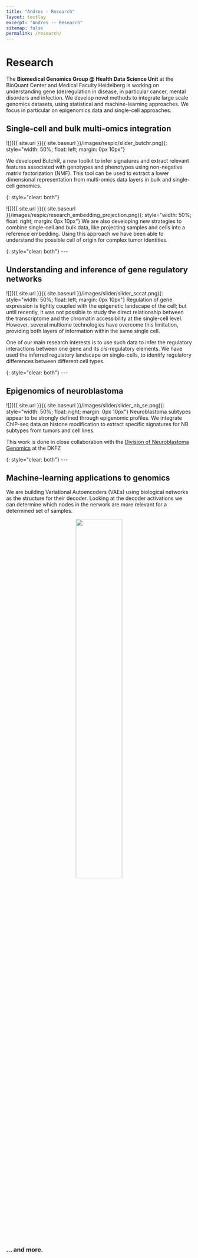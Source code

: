 ```yaml
---
title: "Andres - Research"
layout: textlay
excerpt: "Andres -- Research"
sitemap: false
permalink: /research/
---
```


# Research

The **Biomedical Genomics Group @ Health Data Science Unit** at the BioQuant Center and Medical Faculty Heidelberg is working on understanding gene (de)regulation in disease, in particular cancer, mental disorders and infection. 
We develop novel methods to integrate large scale genomics datasets, using statistical and machine-learning approaches. We focus in particular on epigenomics data and single-cell approaches.

## Single-cell and bulk multi-omics integration
![]({{ site.url }}{{ site.baseurl }}/images/respic/slider_butchr.png){: style="width: 50%; float: left; margin: 0px  10px"}

We developed ButchR, a new toolkit to infer signatures and extract relevant features associated with genotypes and phenotypes using non-negative matrix factorization (NMF). This tool can be used to extract a lower dimensional representation from multi-omics data layers in bulk and single-cell genomics.


<div class="special-class" markdown="1">
</div>{: style="clear: both"}


![]({{ site.url }}{{ site.baseurl }}/images/respic/research_embedding_projection.png){: style="width: 50%; float: right; margin: 0px  10px"}
We are also developing new strategies to combine single-cell and bulk data, like projecting samples and cells into a reference embedding. Using this approach we have been able to understand the possible cell of origin for complex tumor identities.






<div class="special-class" markdown="1">
</div>{: style="clear: both"}
---



## Understanding and inference of gene regulatory networks

![]({{ site.url }}{{ site.baseurl }}/images/slider/slider_sccat.png){: style="width: 50%; float: left; margin: 0px  10px"}
Regulation of gene expression is tightly coupled with the epigenetic landscape of the cell; but until recently, it was not possible to study the direct relationship between the transcriptome and the chromatin accessibility at the single-cell level. However, several multiome technologies have overcome this limitation, providing both layers of information within the same single cell. 

One of our main research interests is to use such data to infer the regulatory interactions between one gene and its _cis_-regulatory elements. We have used the inferred regulatory landscape on single-cells, to identify regulatory differences between different cell types.
<!-- ![]({{ site.url }}{{ site.baseurl }}/images/slider/slider_sccat.png){: style="width: 70%; float: center; margin: 10px"} -->

<div class="special-class" markdown="1">
</div>{: style="clear: both"}
---




## Epigenomics of neuroblastoma

![]({{ site.url }}{{ site.baseurl }}/images/slider/slider_nb_se.png){: style="width: 50%; float: right; margin: 0px 10px"}
Neuroblastoma subtypes appear to be strongly defined through epigenomic profiles. We integrate ChIP-seq data on histone modification to extract specific signatures for NB subtypes from tumors and cell lines.

This work is done in close collaboration with the [Division of Neuroblastoma Genomics](https://www.dkfz.de/en/neuroblastom-genomik/index.php) at the DKFZ

<div class="special-class" markdown="1">
</div>{: style="clear: both"}
---



## Machine-learning applications to genomics

We are building Variational Autoencoders (VAEs) using biological networks as the structure for their decoder. Looking at the decoder activations we can determine which nodes in the nerwork are more relevant for a determined set of samples.

<!-- ![]({{ site.url }}{{ site.baseurl }}/images/slider/slider_vae_go.png){: style="width: 50%; float: center; margin: 0px"} -->

<p align="center">
  <img src="{{ site.url }}{{ site.baseurl }}/images/slider/slider_vae_go.png" width="50%">
</p>



### ... and more.
